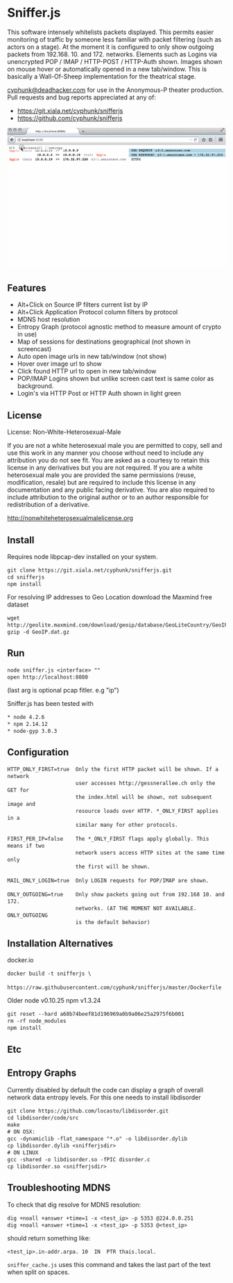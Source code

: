 Sniffer.js
==========

This software intensely whitelists packets displayed. This permits easier
monitoring of traffic by someone less familiar with packet filtering (such as
actors on a stage). At the moment it is configured to only show outgoing packets
from 192.168. 10. and 172. networks. Elements such as Logins via unencrypted
POP / IMAP / HTTP-POST / HTTP-Auth shown. Images shown on mouse hover or
automatically opened in a new tab/window. This is basically a Wall-Of-Sheep
implementation for the theatrical stage.

cyphunk@deadhacker.com for use in the Anonymous-P theater production. Pull
requests and bug reports appreciated at any of:

* https://git.xiala.net/cyphunk/snifferjs
* https://github.com/cyphunk/snifferjs

![Screencast of use](./sniffer.gif)


Features
--------

 * Alt+Click on Source IP filters current list by IP
 * Alt+Click Application Protocol column filters by protocol
 * MDNS host resolution
 * Entropy Graph (protocol agnostic method to measure amount of crypto in use)
 * Map of sessions for destinations geographical (not shown in screencast)
 * Auto open image urls in new tab/window (not show)
 * Hover over image url to show
 * Click found HTTP url to open in new tab/window
 * POP/IMAP Logins shown but unlike screen cast text is same color as background.
 * Login's via HTTP Post or HTTP Auth shown in light green


License
-------

License: Non-White-Heterosexual-Male

If you are not a white heterosexual male you are permitted to copy, sell and use
this work in any manner you choose without need to include any attribution you
do not see fit. You are asked as a courtesy to retain this license in any
derivatives but you are not required. If you are a white heterosexual male you
are provided the same permissions (reuse, modification, resale) but are
required to include this license in any documentation and any public facing
derivative. You are also required to include attribution to the original author
or to an author responsible for redistribution of a derivative.

http://nonwhiteheterosexualmalelicense.org


Install
-------

Requires node libpcap-dev installed on your system.

    git clone https://git.xiala.net/cyphunk/snifferjs.git
    cd snifferjs
    npm install

For resolving IP addresses to Geo Location download the Maxmind free dataset

    wget http://geolite.maxmind.com/download/geoip/database/GeoLiteCountry/GeoIP.dat.gz
    gzip -d GeoIP.dat.gz


Run
---

    node sniffer.js <interface> ""
    open http://localhost:8080

(last arg is optional pcap fitler. e.g "ip")


Sniffer.js has been tested with

    * node 4.2.6
    * npm 2.14.12
    * node-gyp 3.0.3


Configuration
-------------

```
HTTP_ONLY_FIRST=true  Only the first HTTP packet will be shown. If a network
                      user accesses http://gessnerallee.ch only the GET for
                      the index.html will be shown, not subsequent image and
                      resource loads over HTTP. *_ONLY_FIRST applies in a
                      similar many for other protocols.

FIRST_PER_IP=false    The *_ONLY_FIRST flags apply globally. This means if two
                      network users access HTTP sites at the same time only
                      the first will be shown.

MAIL_ONLY_LOGIN=true  Only LOGIN requests for POP/IMAP are shown.

ONLY_OUTGOING=true    Only show packets going out from 192.168 10. and 172.
                      networks. (AT THE MOMENT NOT AVAILABLE. ONLY_OUTGOING
                      is the default behavior)
```

Installation Alternatives
-------------------------

docker.io

    docker build -t snifferjs \
      https://raw.githubusercontent.com/cyphunk/snifferjs/master/Dockerfile

Older node v0.10.25 npm v1.3.24

    git reset --hard a68b74beef81d196969a0b9a06e25a2975f6b001
    rm -rf node_modules
    npm install


Etc
---

## Entropy Graphs

Currently disabled by default the code can display a graph of overall network
data entropy levels. For this one needs to install libdisorder

    git clone https://github.com/locasto/libdisorder.git
    cd libdisorder/code/src
    make
    # ON OSX:
    gcc -dynamiclib -flat_namespace "*.o" -o libdisorder.dylib
    cp libdisorder.dylib <snifferjsdir>
    # ON LINUX
    gcc -shared -o libdisorder.so -fPIC disorder.c
    cp libdisorder.so <snifferjsdir>


## Troubleshooting MDNS

To check that dig resolve for MDNS resolution:

    dig +noall +answer +time=1 -x <test_ip> -p 5353 @224.0.0.251
    dig +noall +answer +time=1 -x <test_ip> -p 5353 @<test_ip>

should return something like:

    <test_ip>.in-addr.arpa.	10	IN	PTR	thais.local.

``sniffer_cache.js`` uses this command and takes the last
part of the text when split on spaces.
